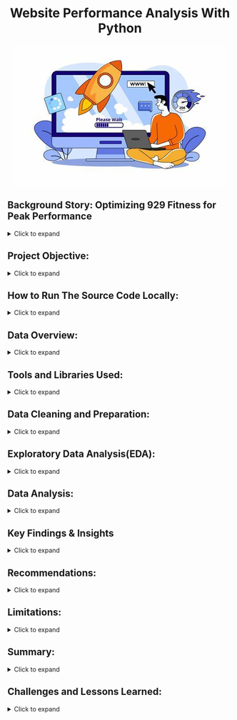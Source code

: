 <h1 style="text-align: center;">Website Performance Analysis With Python</h1>

<div align="center">
  <img src="OIP.jpeg"="Web Performance Image" width="autp" height="auto">
</div>

## Background Story: Optimizing 929 Fitness for Peak Performance
<details>
  <summary>Click to expand</summary>
  <br>
In today's fast-paced digital world, a website's performance is more than important. Users expect instant access to information and seamless experiences, and any delay can lead to frustration and lost engagement. This is especially important for businesses like 929 Fitness, where online presence is essential for connecting with clients and sharing valuable health and wellness content.

Imagine a potential client trying to access 929 Fitness's workout routines or nutrition advice, only to be met with slow loading times. They might quickly lose interest and seek information elsewhere. This not only impacts user experience but also hinders 929 Fitness's ability to inspire and motivate its audience.

That's why understanding and optimizing website performance is crucial. Web Performance Analysis allows us to measure, diagnose, and improve the speed, efficiency, and reliability of 929 Fitness's online platform. By analyzing key metrics, we can ensure that users have a smooth and engaging experience, fostering a stronger connection with the brand.

929 Fitness is dedicated to providing a holistic approach to fitness and well-being, blending exercise, nutrition, mental health, and lifestyle. Their website serves as a central hub for this information, offering workout routines, expert advice, and community-driven content.

This project leverages the power of Python to delve into 929 Fitness's website performance. We'll analyze critical metrics to identify bottlenecks, suggest data-driven improvements, and even predict web traffic patterns. By automating this analysis, we can provide 929 Fitness with actionable insights, ensuring their website remains a powerful tool for promoting health and wellness in the digital age. We will be using this data to ensure that the site is running at its best, especially during peak times, as we know that we have peak traffic at 11am and 9pm.

</details>

## Project Objective:
<details>
  <summary>Click to expand</summary>
 <br>
The goal of this project is to analyze, diagnose, and optimize 925 Fitness Company website performance using Python. By collecting and evaluating key performance metrics, the project aims to answer critical questions, including:

1. Where do visitors come from, and who are they? (Traffic Sources and Demographics)
2. How long do people stay on the site, and when is it busiest? (Session Analysis)
3. What do users do on the site, and do they find it engaging? (User Engagement and Behavior)
4. Which strategies are most effective in driving traffic to the site? (Channel Performance)
5. How many visitors can we expect in the next day? (Website Traffic Forecasting)

Using Python and data-driven techniques, this project will provide insights to optimize website speed, enhance user experience, and improve traffic acquisition strategies.
</details>

## How to Run The Source Code Locally:
<details>
  <summary>Click to expand</summary>

### First, check out the code and its output here: [925 Website Performance Analysis.ipynb](https://colab.research.google.com/drive/1qg95To4QTQlNtKyN9Jb9Mns9slKGOuOD?usp=sharing)
  
## Here are the Setup and Execution instructions:
### Prerequisites

Before you can run this code, you'll need to have the following installed:

* **Python:** You can download the latest version from [python.org](https://www.python.org/downloads/).
  
* **Jupyter Notebook:** Install it using pip:
    ```bash
    pip install notebook
    ```
* **Git (Optional but Recommended):** To clone the repository, download from [git-scm.com](https://git-scm.com/downloads).
  
* **Required Python Libraries:** Install Pandas, Matplotlib, Plotly, NumPy, statsmodels, and specifically, the plot_acf and plot_pacf functions from the statsmodels.graphics.tsaplots module, as well as the SARIMAX module:
    ### OR
  ```bash
    pip install pandas matplotlib plotly numpy statsmodels  # Use VS Code terminal or Google Colab
    ```
### Cloning the Repository (Use VS Code Terminal or Windows Command Prompt):

1.  Clone the repository to your local machine:
    ```bash
    git clone [https://github.com/DataWithMowa/Website_Performance_Python_Analysis.git]
    ```
2.  Navigate to the project directory:
    ```bash
    cd [https://github.com/DataWithMowa/Website_Performance_Python_Analysis.git]
    ```
### Setting Up a Virtual Environment (Recommended)

1.  Create a virtual environment:
    ```bash
    python3 -m venv venv
    ```
2.  Activate the virtual environment:
    * On Windows:
        ```bash
        venv\Scripts\activate
        ```
    * On macOS/Linux:
        ```bash
        source venv/bin/activate
        ```
### Installing Dependencies

1.  Install the required Python libraries:
    ```bash
    pip install pandas matplotlib plotly numpy statsmodels
    ```
### Running the Jupyter Notebook

1.  Start Jupyter Notebook from the project directory:
    ```bash
    jupyter notebook
    ```
2.  Your web browser will open, displaying the Jupyter Notebook interface.
3.  Navigate to and open the `925 Website Performance Analysis.ipynb` file.
4.  Run the cells in the notebook sequentially by clicking "Cell" > "Run All" or by pressing Shift + Enter in each cell.

### Data and Configuration

* Find and download the dataset used in this analysis in the `Dataset/` directory.
  
### Jupyter Notebook

 * Here is the Jupyter source file for this project: [925 Website Performance Analysis.ipynb](https://colab.research.google.com/drive/1qg95To4QTQlNtKyN9Jb9Mns9slKGOuOD?usp=sharing)
</details>

## Data Overview:
<details>
  <summary>Click to expand</summary>
 <br>This dataset is a big collection of information about how people are using a website. It’s like a logbook that tracks who’s visiting, when, how they got there, and what they’re doing. It covers stuff like marketing channels, dates, user counts, session details, engagement stats, and info about the visitors themselves (like age, gender, location, and device). 
 
### What’s in the Dataset:
<details>
  <summary>Click to expand</summary>
 <br> 
Here’s a rundown of each column and what it tells us:

1. **Marketing Channels**  
   - This shows how people found the website. Examples are “Direct Website” (they typed the URL or used a bookmark), “From Social Media” (came from platforms like Twitter or Facebook), “Organic Search” (found it via Google), “Organic Video” (maybe from YouTube), and “Uncategorized” (not sure how they got there).

2. **Date + Hour (YYYY-MM-DD-HR)**  
   - The exact date and hour when the data was recorded, like “2024-04-16 23:00:00” (April 16, 2024, at 11 PM). It helps track when people visit.

3. **No. Of Users**  
   - How many unique people visited during that hour. Ranges from 0 to hundreds (e.g., 237 users at one point).

4. **No. Of Session of Users**  
   - Total visits (sessions) by those users in that hour. A user might visit more than once, so this can be higher than the number of users (e.g., 300 sessions for 237 users).

5. **Engaged Sessions**  
   - Sessions where people actually did something—like clicked around or stayed a while—instead of just bouncing off. For example, 144 engaged sessions out of 300 total sessions.

6. **Average Engagement Time Per Session in Seconds**  
   - How long people stuck around per session, in seconds. Varies a lot, from 0 (they left right away) to over 4,000 seconds (over an hour!).

7. **Engaged Sessions Per User**  
   - Average number of engaged sessions per person. If it’s 0.6, that means each user had 0.6 engaged sessions on average (some had none, some had more).

8. **Events Per Session**  
   - How many actions (like clicks or page views) happened per session. Higher numbers mean people were more active (e.g., 4.67 events per session).

9. **Engagement Rate**  
   - The percentage of sessions that were engaged (engaged sessions divided by total sessions). A rate of 0.48 means 48% of sessions had some activity.

10. **Event Count**  
    - Total number of actions across all sessions in that hour. For example, 1,402 events means lots of clicking or scrolling happened.

11. **Age**  
    - The average (or maybe typical) age of users in that hour, ranging from 18 to 60.

12. **Age Groups**  
    - Groups users into “Young Adults” (roughly 18-34), “Adults” (35-49), or “Old People” (50+). Matches the age column.

13. **Gender**  
    - Whether the users were mostly “Male” or “Female” during that hour.

14. **Location**  
    - Where users were from, like “UK,” “Nigeria,” “United States,” “Australia,” etc. Shows the website’s global reach.

15. **Device Type**  
    - What device they used: “Mobile,” “Tablet,” or “Desktop.” Tells you if it’s phone users, tablet fans, or computer folks.

</details>
</details>

## Tools and Libraries Used:

<details>
  <summary>Click to expand</summary>
  <br>
  For this analysis, I utilized the following tools and libraries:

  * **Jupyter Notebook:** This interactive environment was used for writing, executing, and documenting the Python code, allowing for a clear and reproducible workflow.
  * **Pandas Python Library:** Pandas was employed for data manipulation, cleaning, and analysis. It facilitated tasks such as data loading, merging, filtering, and aggregation.
  * **Matplotlib Python Library:** Matplotlib was used for creating static, interactive, and animated visualizations in Python. It provides a wide range of plotting options for data exploration and presentation.
  * **Plotly Python Library (plotly.py):** Plotly was used for creating interactive and informative data visualizations, enabling effective exploration and communication of insights.
  * **NumPy Python Library:** NumPy was utilized for numerical computations, providing support for large, multi-dimensional arrays and matrices, along with a collection of mathematical functions to operate on these arrays.
  * **statsmodels Python Library:** statsmodels was employed for statistical modeling, including time series analysis. It provided tools for estimating statistical models, performing statistical tests, and exploring data.
  * **plot\_acf and plot\_pacf (from statsmodels.graphics.tsaplots):** These functions were used specifically for time series analysis to generate Autocorrelation Function (ACF) and Partial Autocorrelation Function (PACF) plots, which are essential for identifying the parameters of ARIMA and SARIMA models.
  * **SARIMAX (from statsmodels.tsa.statespace.sarimax):** SARIMAX, or Seasonal AutoRegressive Integrated Moving Average with eXogenous regressors, was used for time series forecasting. It allows for the modeling of seasonal patterns and the inclusion of external factors to improve prediction accuracy.
</details>

## Data Cleaning and Preparation:

<details>
  <summary>Click to expand</summary>
  <br>

Before analysis, the raw dataset underwent a thorough cleaning and preparation phase using Microsoft Excel to ensure data clarity and consistency. The following transformations were applied:

* **Column Header Renaming:**
    * "Session primary channel group" was renamed to "Marketing Channels" for improved clarity.
    * "Date + hour (YYYYMMDDHH)" was renamed to "Date + Hour (YYYY-MM-DD-HH)" to adhere to a more standard date format.
    * "Users" was renamed to "No. Of Users".
    * "Session" was renamed to "No. Of Sessions of Users".
    * "Average engagement time per session" was renamed to "Average Engagement Time Per Session in Seconds" for increased specificity.
    * "Engaged sessions per user" was renamed to "Engaged Sessions Per User".
    * "Engagement rate" was renamed to "Engagement Rate".
    * "Events per session" was renamed to "Events Per Session".

* **Column Value Renaming:**
    * "Direct" (within the "Marketing Channels" column) was renamed to "Direct Website" for better context.
    * "Organic Social" was renamed to "From Social Media".
    * "Email" was renamed to "Email Marketing".
    * "Referral" was renamed to "From Another Website".

* **Date and Time Formatting:**
    * The "Date + Hour (YYYY-MM-DD-HH)" column values were converted to a date and time format.
    * Custom formatting was applied to display the date and hour as YYYY-MM-DD-HH.

* **Data Alignment and Formatting:**
    * The alignment for the columns "Average Engagement Time Per Session in Seconds", "Engaged Sessions Per User", "Events Per Session", and "Engagement Rate" was corrected for visual consistency.

These steps were crucial for ensuring the dataset was accurate, well-structured, and ready for subsequent analysis.
</details>

## Exploratory Data Analysis(EDA):
<details>
  <summary>Click to expand</summary>
 <br>

**Objective:**
The primary objective of this EDA was to understand the 925 Fitness Company website's traffic patterns, user demographics, and engagement metrics to identify optimization opportunities.

**Methodology:**
The EDA involved analyzing website traffic data, including traffic sources, user demographics (age, gender, location, device type), temporal patterns (time of day, day of week, month), user engagement metrics (average engagement time, engaged sessions, events per session, engagement rate), and channel performance. Correlation analysis was also performed to understand the relationships between engagement metrics.

**Key Findings:**

* **Traffic Sources:** Social media is the dominant traffic source, followed by direct website visits and organic search.
  <img src="Charts Created/Marketing Channels Chart.png" alt="Marketing Channel Chart" width="auto">
  ![Marketing Channel Chart](Charts Created/Marketing Channels Chart.png)
* **Demographics:**
    * Young adults (20s-30s) are the largest user group.
      <img src="Charts Created/Users By Age Group.png" alt="User By Age Group Chart" width="auto">
      ![User By Age Group Chart](Charts Created/Users By Age Group.png)
    * A near-equal distribution of male and female users.
      
    * Australia, the U.S., Nigeria, and South Africa are the top geographic locations.
    * Traffic is evenly distributed across mobile, desktop, and tablet devices.
* **Temporal Patterns:**
    * Peak traffic occurs at 11 AM and 9 PM.
    * Weekday traffic is significantly higher than weekend traffic, with Wednesday being the peak day.
    * April had a significantly higher amount of traffic than May.
* **User Engagement:**
    * April 17, 2024, at 18:00 had the highest number of user sessions.
    * "Organic Video" and "From Another Website" have higher engagement rates and events per session compared to social media.
* **Correlation Analysis:**
    * A strong positive correlation exists between "Engaged Sessions Per User" and "Engagement Rate."
</details>

## Data Analysis:
<details>
  <summary>Click to expand</summary>
 <br>

**Traffic Source Optimization:**
* Analysis of traffic sources led to recommendations for optimizing each channel, focusing on leveraging social media, improving direct website experience, and enhancing organic search presence.
* Recommendations were made to address the large drop in traffic between April and May.
**Demographic Targeting:**
* Demographic analysis led to recommendations for tailoring content and marketing strategies to specific age groups, genders, and geographic locations.
* Device type analysis showed the importance of a multi-device experience.
**Temporal Pattern Optimization:**
* Analysis of traffic patterns by time of day and day of week resulted in recommendations for scheduling content and promotions during peak hours and weekdays.
* The large traffic drop from April to May was also analyzed.
**User Engagement Improvement:**
* Correlation analysis highlighted the importance of improving "Engaged Sessions Per User" to boost overall engagement rates.
* Channel performance was analysed.
**Website Traffic Forecasting:**
* SARIMA model was used to forecast website traffic for the next 24 hours.
* PACF and ACF charts were used to determine SARIMA model parameters.
</details>

## Key Findings & Insights
<details>
  <summary>Click to expand</summary>
 <br>

* Social media is a powerful traffic driver, but engagement varies across channels.
* Understanding user demographics is crucial for targeted marketing and content creation.
* Temporal traffic patterns offer opportunities for strategic content scheduling.
* Improving engaged sessions is key to boosting overall engagement rates.
* A large and sudden drop in traffic requires urgent investigation.
* The SARIMA model can provide valuable traffic forecasts.
</details>

## Recommendations:
<details>
  <summary>Click to expand</summary>
 <br>

* Implement strategies to boost engagement on social media.
* Tailor content and marketing to specific demographic groups.
* Schedule content and promotions during peak traffic times.
* Focus on improving engaged sessions through interactive content.
* Investigate and correct the large traffic drop from April to May.
* Leverage SARIMA model forecasts for resource planning.
* Optimize the website for all device types.
* Focus on content strategy, and referral relationships to increase engagement.
</details>

## Limitations:
<details>
  <summary>Click to expand</summary>
 <br>

* The analysis is based on available website traffic data, which may have limitations in accuracy or completeness.
* The SARIMA model forecasts are based on historical data and may not account for unforeseen events.
* The data used in this project was cleaned using Microsoft Excel, and that process may contain limitations.
* The sudden extreme drop in traffic from April to May makes further analysis difficult.
</details>
  
## Summary:
<details>
  <summary>Click to expand</summary>
 <br>

This project provided a comprehensive analysis of the 925 Fitness Company website's performance, covering traffic sources, demographics, engagement, and forecasting. The analysis revealed key insights into user behavior and identified opportunities for optimization. Recommendations were provided to enhance website performance and user engagement.
</details>

## Challenges and Lessons Learned:
<details>
  <summary>Click to expand</summary>
 <br>

* Resolved issues with Plotly chart rendering in Google Colab by using `fig.show(renderer="colab")`.
* Understood the importance of thorough documentation and the time commitment involved.

**Why Google Colab?**

* Google Colab provides a free and accessible environment for running Python code and sharing notebooks.
* Although local jupyter notebooks work well, Google colab allows for easy sharing of the project.

**Documenting on GitHub**

* Documenting on GitHub is a valuable but time-consuming process that enhances project transparency and reproducibility.
</details>
